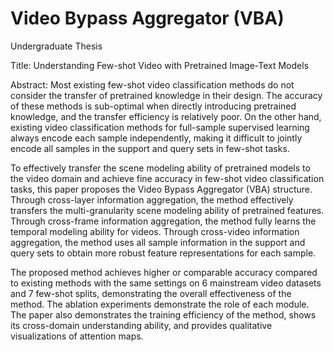 # Video Bypass Aggregator (VBA)

Undergraduate Thesis

Title: Understanding Few-shot Video with Pretrained Image-Text Models

Abstract: 
Most existing few-shot video classification methods do not consider the transfer of pretrained knowledge in their design. The accuracy of these methods is sub-optimal when directly introducing pretrained knowledge, and the transfer efficiency is relatively poor. On the other hand, existing video classification methods for full-sample supervised learning always encode each sample independently, making it difficult to jointly encode all samples in the support and query sets in few-shot tasks.

To effectively transfer the scene modeling ability of pretrained models to the video domain and achieve fine accuracy in few-shot video classification tasks, this paper proposes the Video Bypass Aggregator (VBA) structure. Through cross-layer information aggregation, the method effectively transfers the multi-granularity scene modeling ability of pretrained features. Through cross-frame information aggregation, the method fully learns the temporal modeling ability for videos. Through cross-video information aggregation, the method uses all sample information in the support and query sets to obtain more robust feature representations for each sample.

The proposed method achieves higher or comparable accuracy compared to existing methods with the same settings on 6 mainstream video datasets and 7 few-shot splits, demonstrating the overall effectiveness of the method. The ablation experiments demonstrate the role of each module. The paper also demonstrates the training efficiency of the method, shows its cross-domain understanding ability, and provides qualitative visualizations of attention maps.
